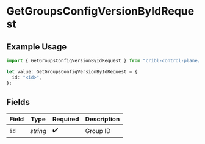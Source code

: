 # GetGroupsConfigVersionByIdRequest

## Example Usage

```typescript
import { GetGroupsConfigVersionByIdRequest } from "cribl-control-plane/models/operations";

let value: GetGroupsConfigVersionByIdRequest = {
  id: "<id>",
};
```

## Fields

| Field              | Type               | Required           | Description        |
| ------------------ | ------------------ | ------------------ | ------------------ |
| `id`               | *string*           | :heavy_check_mark: | Group ID           |